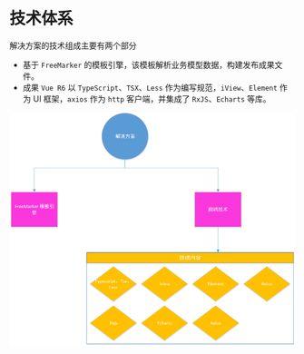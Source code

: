 # 技术体系


解决方案的技术组成主要有两个部分
- 基于 `FreeMarker` 的模板引擎，该模板解析业务模型数据，构建发布成果文件。
- 成果 `Vue R6` 以 `TypeScript`、`TSX`、`Less` 作为编写规范，`iView`、`Element` 作为 UI 框架，`axios` 作为 `http` 客户端，并集成了 `RxJS`、`Echarts` 等库。

![技术体系](../../imgs/technology-system/technology-system.png)
